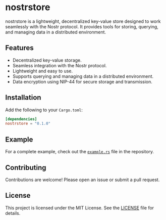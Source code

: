 # nostrstore  

nostrstore is a lightweight, decentralized key-value store designed to work seamlessly with the Nostr protocol. It provides tools for storing, querying, and managing data in a distributed environment.

## Features

- Decentralized key-value storage.
- Seamless integration with the Nostr protocol.
- Lightweight and easy to use.
- Supports querying and managing data in a distributed environment.
- Data encryption using NIP-44 for secure storage and transmission.

## Installation

Add the following to your `Cargo.toml`:

```toml
[dependencies]
nostrstore = "0.1.0"
```

## Example

For a complete example, check out the [`example.rs`](./src/bin/example.rs) file in the repository.

## Contributing

Contributions are welcome! Please open an issue or submit a pull request.

## License

This project is licensed under the MIT License. See the [LICENSE](./LICENSE) file for details.